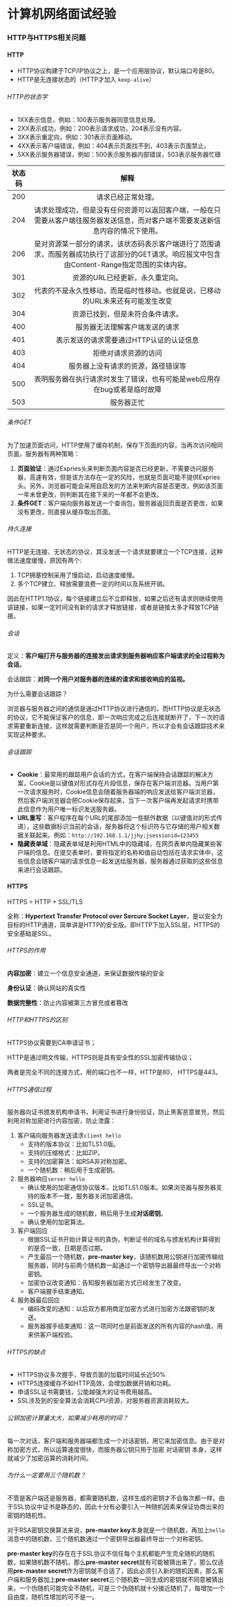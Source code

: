 # 计算机网络面试经验

### HTTP与HTTPS相关问题

#### HTTP

- HTTP协议构建于TCP/IP协议之上，是一个应用层协议，默认端口号是80。
- HTTP是无连接状态的（HTTP才加入 `keep-alive`）

###### HTTP的状态字

- 1XX表示信息，例如：100表示服务器同意信息处理。
- 2XX表示成功，例如：200表示请求成功，204表示没有内容。
- 3XX表示重定向，例如：301表示页面移动。
- 4XX表示客户端错误，例如：404表示页面找不到，403表示页面禁止。
- 5XX表示服务器错误，例如：500表示服务器内部错误，503表示服务器忙碌

| 状态码 |                                                                      解释                                                                      |
| :----: | :--------------------------------------------------------------------------------------------------------------------------------------------: |
|  200  |                                                               请求已经正常处理。                                                               |
|  204  |        请求处理成功，但是没有任何资源可以返回客户端，一般在只需要从客户端往服务器发送信息，而对客户端不需要发送新信息内容的情况下使用。        |
|  206  | 是对资源某一部分的请求，该状态码表示客户端进行了范围请求，而服务器成功执行了这部分的GET请求。响应报文中包含由Content-Range指定范围的实体内容。 |
|  301  |                                                        资源的URL已经更新，永久重定向。                                                        |
|  302  |                                代表的不是永久性移动，而是临时性移动。也就是说，已移动的URL未来还有可能发生改变                                |
|  304  |                                                        资源已找到，但是未符合条件请求。                                                        |
|  400  |                                                         服务器无法理解客户端发送的请求                                                         |
|  401  |                                                    表示发送的请求需要通过HTTP认证的认证信息                                                    |
|  403  |                                                              拒绝对请求资源的访问                                                              |
|  404  |                                                       服务器上没有请求的资源，路径错误等                                                       |
|  500  |                                    表明服务器在执行请求时发生了错误，也有可能是web应用存在bug或者是临时故障                                    |
|  503  |                                                                   服务器正忙                                                                   |

###### 条件GET

为了加速页面访问，HTTP使用了缓存机制，保存下页面的内容，当再次访问相同页面，服务器有两种策略：

1. **页面验证**：通过Expries头来判断页面内容是否已经更新，不需要访问服务器，高速有效，但是该方法存在一定的风险，也就是页面可能不提供Expries头。另外，浏览器可能会采用自启发的方法来判断内容是否更改，例如该页面一年未曾更改，则判断其在接下来的一年都不会更改。
2. **条件GET**：客户端向服务器发送一个查询包，服务器返回页面是否更改，如果没有更改，则直接从缓存取出页面。

###### 持久连接

HTTP是无连接、无状态的协议，其没发送一个请求就要建立一个TCP连接，这种做法速度缓慢，原因有两个:

1. TCP拥塞控制采用了慢启动，启动速度缓慢。
2. 多个TCP建立、释放需要浪费一定的时间以及系统开销。

因此在HTTP1.1协议，每个链接建立后不立即释放，如果之后还有请求则继续使用该链接，如果一定时间没有新的请求才释放链接，或者是链接太多才释放TCP链接。

###### 会话

定义：**客户端打开与服务器的连接发出请求到服务器响应客户端请求的全过程称为会话**。

会话跟踪：**对同一个用户对服务器的连续的请求和接收响应的监视。**

为什么需要会话跟踪？

浏览器与服务器之间的通信是通过HTTP协议进行通信的，而HTTP协议是无状态的协议，它不能保证客户的信息，即一次响应完成之后连接就断开了，下一次的请求需要重新连接，这样就需要判断是否是同一个用户，所以才会有会话跟踪技术来实现这种要求。

###### 会话跟踪

- **Cookie**：最常用的跟踪用户会话的方式，在客户端保持会话跟踪的解决方案，Cookie是以键值对形式存在片段信息，保存在客户端浏览器。当用户第一次请求服务时，Cookie信息会随着服务器端的响应发送给客户端浏览器，然后客户端浏览器会把Cookie保存起来，当下一次客户端再发起请求时携带此信息作为用户唯一标识发送服务器。
- **URL重写**：客户程序在每个URL的尾部添加一些额外数据（以键值对的形式传递），这些数据标识当前的会话，服务器将这个标识符与它存储的用户相关数据关联起来。例如：`http://192.168.1.1/jjhy;jsessionid=123455`
- **隐藏表单域**：隐藏表单域是利用HTML中的隐藏域，在网页表单内隐藏某些客户端的信息。在提交表单时，要将指定的名称和值自动包括在请求实体中，这些信息会随客户端的请求信息一起发送给服务器，服务器通过获取的这些信息来进行会话跟踪。

#### HTTPS

HTTPS = HTTP + SSL/TLS

全称：**Hypertext Transfer Protocol over Sercure  Socket Layer**，是以安全为目标的HTTP通道，简单讲是HTTP的安全版。即HTTP下加入SSL层，HTTPS的安全基础是SSL。

###### HTTPS的作用

**内容加密**：建立一个信息安全通道，来保证数据传输的安全

**身份认证**：确认网站的真实性

**数据完整性**：防止内容被第三方冒充或者篡改

###### HTTP和HTTPS的区别

HTTPS协议需要到CA申请证书；

HTTP是通过明文传输，HTTPS则是具有安全性的SSL加密传输协议；

两者是完全不同的连接方式，用的端口也不一样，HTTP是80， HTTPS是443。

###### HTTPS通信过程

服务器向证书颁发机构申请书，利用证书进行身份验证，防止黑客恶意冒充，然后利用对称加密进行内容加密，防止泄露：

1. 客户端向服务器发送请求`client hello`
   - 支持的版本协议：比如TLS1.0版。
   - 支持的压缩格式：比如ZIP。
   - 支持的加密算法：如RSA非对称加密。
   - 一个随机数：稍后用于生成密钥。
2. 服务器响应`server hello`
   - 确认使用的加密通信协议版本，比如TLS1.0版本。如果浏览器与服务器支持的版本不一致，服务器关闭加密通信。
   - SSL证书。
   - 一个服务器生成的随机数，稍后用于生成**对话密钥**。
   - 确认使用的加密算法。
3. 客户端回应
   - 根据SSL证书开始计算证书的真伪，判断证书的域名与颁发机构计算得到的是否一致，日期是否过期。
   - 产生最后一个随机数，**pre-master key**，该随机数用公钥进行加密传输给服务器，同时与前两个随机数一起通过一个密钥导出器最终导出一个对称密钥。
   - 加密协议改变通知：告知服务器加密方式已经发生了改变。
   - 客户端握手结束通知。
4. 服务器最后回应
   - 编码改变的通知：以后双方都用商定加密方式进行加密方法跟密钥的发送。
   - 服务器握手结束通知：这一项同时也是前面发送的所有内容的hash值，用来供客户端校验。

###### HTTPS的缺点

- HTTPS协议多次握手，导致页面的加载时间延长近50%
- HTTPS连接缓存不如HTTP高效，会增加数据开销和功耗。
- 申请SSL证书需要钱，公能越强大的证书费用越高。
- SSL涉及到的安全算法会消耗CPU资源，对服务器资源消耗较大。

###### 公钥加密计算量太大，如果减少耗用的时间？

每一次对话，客户端和服务器端都生成一个对话密钥，用它来加密信息。由于是对称加密方式，所以运算速度很快，而服务器公钥只用于加密 对话密钥 本身，这样就减少了加密运算的消耗时间。

###### 为什么一定要用三个随机数？

不管是客户端还是服务器，都需要随机数，这样生成的密钥才不会每次都一样。由于SSL协议中证书是静态的，因此十分有必要引入一种随机因素来保证协商出来的密钥的随机性。



对于RSA密钥交换算法来说，**pre-master key**本身就是一个随机数，再加上`hello`消息中的随机数，三个随机数通过一个密钥导出器最终导出一个对称密钥。



**pre-master key**的存在在于SSL协议不信任每个主机都能产生完全随机的随机数，如果随机数不随机，那么**pre-master secret**就有可能被猜出来了，那么仅适用**pre-master secret**作为密钥就不合适了，因此必须引入新的随机因素，那么客户端和服务器加上**pre-master secret**三个随机数一同生成的密钥就不同意被猜出来，一个伪随机可能完全不随机，可是三个伪随机就十分接近随机了，每增加一个自由度，随机性增加的可不是一。